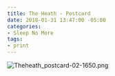 ```yaml
---
title: The Heath - Postcard
date: 2018-01-31 13:47:00 -05:00
categories:
- Sleep No More
tags:
- print
---
```


![Theheath_postcard-02-1650.png](/uploads/Theheath_postcard-02-1650.png)